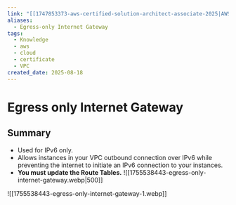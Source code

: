 ```yaml
---
link: "[[1747853373-aws-certified-solution-architect-associate-2025|AWS Certified Solution Architect Associate 2025]]"
aliases:
  - Egress-only Internet Gateway
tags:
  - Knowledge
  - aws
  - cloud
  - certificate
  - VPC
created_date: 2025-08-18
---
```

# Egress only Internet Gateway
## Summary
- Used for IPv6 only.
- Allows instances in your VPC outbound connection over IPv6 while preventing the internet to initiate an IPv6 connection to your instances.
- **You must update the Route Tables.**
![[1755538443-egress-only-internet-gateway.webp|500]]

![[1755538443-egress-only-internet-gateway-1.webp]]

